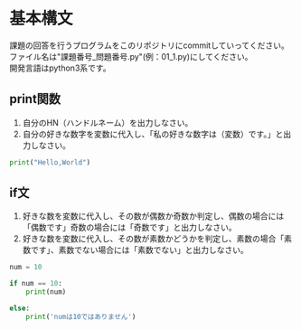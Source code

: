 # 基本構文  
課題の回答を行うプログラムをこのリポジトリにcommitしていってください。  
ファイル名は"課題番号_問題番号.py"(例：01_1.py)にしてください。  
開発言語はpython3系です。  
## print関数

1. 自分のHN（ハンドルネーム）を出力しなさい。  
2. 自分の好きな数字を変数に代入し、「私の好きな数字は（変数）です。」と出力しなさい。  

```python:hello.py
print("Hello,World")
```

## if文

1. 好きな数を変数に代入し、その数が偶数か奇数か判定し、偶数の場合には「偶数です」奇数の場合には「奇数です」と出力しなさい。  
2. 好きな数を変数に代入し、その数が素数かどうかを判定し、素数の場合「素数です」、素数でない場合には「素数でない」と出力しなさい。  

```python:hantei.py
num = 10

if num == 10:
    print(num)

else:
    print('numは10ではありません')

```

